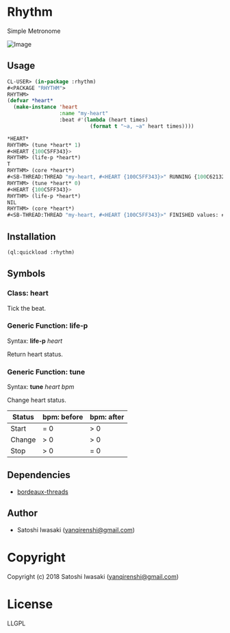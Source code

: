 # Rhythm

Simple Metronome

<img src="https://github.com/yanqirenshi/rhythm/raw/master/assets/heart.svg?sanitize=true" alt="Image" title="svg" style="max-width:88px;">

## Usage

```lisp
CL-USER> (in-package :rhythm)
#<PACKAGE "RHYTHM">
RHYTHM>
(defvar *heart*
  (make-instance 'heart
                 :name "my-heart"
                 :beat #'(lambda (heart times)
                           (format t "~a, ~a" heart times))))

*HEART*
RHYTHM> (tune *heart* 1)
#<HEART {100C5FF343}>
RHYTHM> (life-p *heart*)
T
RHYTHM> (core *heart*)
#<SB-THREAD:THREAD "my-heart, #<HEART {100C5FF343}>" RUNNING {100C621323}>
RHYTHM> (tune *heart* 0)
#<HEART {100C5FF343}>
RHYTHM> (life-p *heart*)
NIL
RHYTHM> (core *heart*)
#<SB-THREAD:THREAD "my-heart, #<HEART {100C5FF343}>" FINISHED values: #<HEART {100C5FF343}> {100C621323}>o
```

## Installation

```lisp
(ql:quickload :rhythm)
```

## Symbols

### Class: __heart__

Tick the beat.

### Generic Function: __life-p__

Syntax: __life-p__ _heart_

Return heart status.

### Generic Function: __tune__

Syntax: __tune__ _heart bpm_

Change heart status.

| Status | bpm: before | bpm: after |
|--------|-------------|------------|
| Start  | = 0         | > 0        |
| Change | > 0         | > 0        |
| Stop   | > 0         | = 0        |

## Dependencies

- [bordeaux-threads](https://github.com/sionescu/bordeaux-threads)

## Author

+ Satoshi Iwasaki (yanqirenshi@gmail.com)

# Copyright

Copyright (c) 2018 Satoshi Iwasaki (yanqirenshi@gmail.com)

# License

LLGPL
